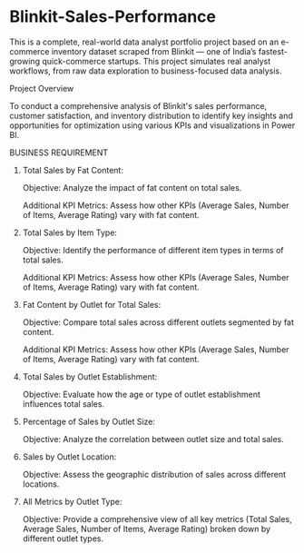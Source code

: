 # Blinkit-Sales-Performance
This is a complete, real-world data analyst portfolio project based on an e-commerce inventory dataset scraped from Blinkit — one of India’s fastest-growing quick-commerce startups. This project simulates real analyst workflows, from raw data exploration to business-focused data analysis.

Project Overview

To conduct a comprehensive analysis of Blinkit's sales performance, customer satisfaction, and inventory distribution to identify key insights and opportunities for optimization using various KPIs and visualizations in Power BI.

BUSINESS REQUIREMENT

1. Total Sales by Fat Content:
   
	 Objective: Analyze the impact of fat content on total sales.

   Additional KPI Metrics: Assess how other KPIs (Average Sales, Number of Items, Average Rating) vary with fat content.

2. Total Sales by Item Type:
   
	Objective: Identify the performance of different item types in terms of total sales.
	
    Additional KPI Metrics: Assess how other KPIs (Average Sales, Number of Items, Average Rating) vary with fat content.

3. Fat Content by Outlet for Total Sales:

     Objective: Compare total sales across different outlets segmented by fat content.
	
     Additional KPI Metrics: Assess how other KPIs (Average Sales, Number of Items, Average Rating) vary with fat content.

4. Total Sales by Outlet Establishment:
   
	  Objective: Evaluate how the age or type of outlet establishment influences total sales.

5. Percentage of Sales by Outlet Size:
   
	  Objective: Analyze the correlation between outlet size and total sales.

6. Sales by Outlet Location:
	
     Objective: Assess the geographic distribution of sales across different locations.

7. All Metrics by Outlet Type:
	
     Objective: Provide a comprehensive view of all key metrics (Total Sales, Average Sales, Number of 	Items, Average Rating) broken down by different outlet types.



